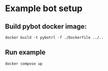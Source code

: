 # Example bot setup

## Build pybot docker image:

```
docker build -t pybotrl -f ./Dockerfile ../..
```

## Run example

```
docker compose up
```
